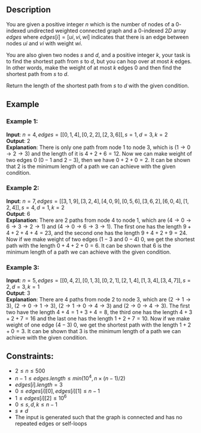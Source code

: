## Description
You are given a positive integer $n$ which is the number of nodes of a $0$-indexed undirected weighted connected graph and a $0$-indexed $2D$ array $edges$ where $edges[i] = [ui, vi, wi]$ indicates that there is an edge between nodes $ui$ and $vi$ with weight $wi$.

You are also given two nodes $s$ and $d$, and a positive integer $k$, your task is to find the shortest path from $s$ to $d$, but you can hop over at most $k$ edges. In other words, make the weight of at most $k$ edges $0$ and then find the shortest path from $s$ to $d$.

Return the length of the shortest path from $s$ to $d$ with the given condition.

## Example
### Example 1:
**Input**: $n = 4, edges = [[0,1,4],[0,2,2],[2,3,6]], s = 1, d = 3, k = 2$  
**Output**: $2$  
**Explanation**: There is only one path from node $1$ to node 3, which is $(1 \rightarrow 0 \rightarrow 2 \rightarrow 3)$ and the length of it is $4 + 2 + 6 = 12$. Now we can make weight of two edges $0$ ($0-1$ and $2-3$), then we have $0 + 2 + 0 = 2$. It can be shown that $2$ is the minimum length of a path we can achieve with the given condition.

### Example 2:
**Input**: $n = 7, edges = [[3,1,9],[3,2,4],[4,0,9],[0,5,6],[3,6,2],[6,0,4],[1,2,4]], s = 4, d = 1, k = 2$  
**Output**: $6$  
**Explanation**: There are $2$ paths from node $4$ to node $1$, which are $(4 \rightarrow 0 \rightarrow 6 \rightarrow 3 \rightarrow 2 \rightarrow 1)$ and $(4 \rightarrow 0 \rightarrow 6 \rightarrow 3 \rightarrow 1)$. The first one has the length $9 + 4 + 2 + 4 + 4 = 23$, and the second one has the length $9 + 4 + 2 + 9 = 24$. Now if we make weight of two edges ($1-3$ and $0-4$) $0$, we get the shortest path with the length $0 + 4 + 2 + 0 = 6$. It can be shown that $6$ is the minimum length of a path we can achieve with the given condition.

### Example 3:
**Input**: $n = 5, edges = [[0,4,2],[0,1,3],[0,2,1],[2,1,4],[1,3,4],[3,4,7]], s = 2, d = 3, k = 1$  
**Output**: $3$  
**Explanation**: There are $4$ paths from node $2$ to node $3$, which are $(2 \rightarrow 1 \rightarrow 3)$, $(2 \rightarrow 0 \rightarrow 1 \rightarrow 3)$, $(2 \rightarrow 1 \rightarrow 0 \rightarrow 4 \rightarrow 3)$ and $(2 \rightarrow 0 \rightarrow 4 \rightarrow 3)$. The first two have the length $4 + 4 = 1 + 3 + 4 = 8$, the third one has the length $4 + 3 + 2 + 7 = 16$ and the last one has the length $1 + 2 + 7 = 10$. Now if we make weight of one edge $(4-3)$ $0$, we get the shortest path with the length $1 + 2 + 0 = 3$. It can be shown that $3$ is the minimum length of a path we can achieve with the given condition.

## Constraints:
- $2 \leq n \leq 500$
- $n - 1 \leq edges.length \leq min(10^4, n \times (n - 1) / 2)$
- $edges[i].length = 3$
- $0 \leq edges[i][0], edges[i][1] \leq n - 1$
- $1 \leq edges[i][2] \leq 10^6$
- $0 \leq s, d, k \leq n - 1$
- $s \neq d$
- The input is generated such that the graph is connected and has no repeated edges or self-loops